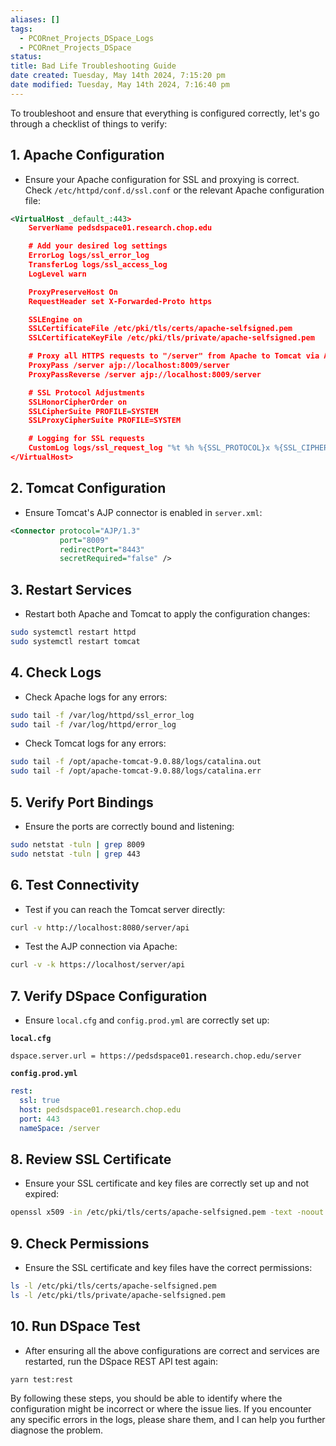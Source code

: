 ```yaml
---
aliases: []
tags:
  - PCORnet_Projects_DSpace_Logs
  - PCORnet_Projects_DSpace
status: 
title: Bad Life Troubleshooting Guide
date created: Tuesday, May 14th 2024, 7:15:20 pm
date modified: Tuesday, May 14th 2024, 7:16:40 pm
---
```


To troubleshoot and ensure that everything is configured correctly, let's go through a checklist of things to verify:

## 1. **Apache Configuration**

- Ensure your Apache configuration for SSL and proxying is correct. Check `/etc/httpd/conf.d/ssl.conf` or the relevant Apache configuration file:

```xml
<VirtualHost _default_:443>
    ServerName pedsdspace01.research.chop.edu

    # Add your desired log settings
    ErrorLog logs/ssl_error_log
    TransferLog logs/ssl_access_log
    LogLevel warn

    ProxyPreserveHost On
    RequestHeader set X-Forwarded-Proto https

    SSLEngine on
    SSLCertificateFile /etc/pki/tls/certs/apache-selfsigned.pem
    SSLCertificateKeyFile /etc/pki/tls/private/apache-selfsigned.pem

    # Proxy all HTTPS requests to "/server" from Apache to Tomcat via AJP connector
    ProxyPass /server ajp://localhost:8009/server
    ProxyPassReverse /server ajp://localhost:8009/server

    # SSL Protocol Adjustments
    SSLHonorCipherOrder on
    SSLCipherSuite PROFILE=SYSTEM
    SSLProxyCipherSuite PROFILE=SYSTEM

    # Logging for SSL requests
    CustomLog logs/ssl_request_log "%t %h %{SSL_PROTOCOL}x %{SSL_CIPHER}x \"%r\" %b"
</VirtualHost>
```

## 2. **Tomcat Configuration**

- Ensure Tomcat's AJP connector is enabled in `server.xml`:

```xml
<Connector protocol="AJP/1.3" 
           port="8009" 
           redirectPort="8443" 
           secretRequired="false" />
```

## 3. **Restart Services**

- Restart both Apache and Tomcat to apply the configuration changes:

```sh
sudo systemctl restart httpd
sudo systemctl restart tomcat
```

## 4. **Check Logs**

- Check Apache logs for any errors:

```sh
sudo tail -f /var/log/httpd/ssl_error_log
sudo tail -f /var/log/httpd/error_log
```

- Check Tomcat logs for any errors:

```sh
sudo tail -f /opt/apache-tomcat-9.0.88/logs/catalina.out
sudo tail -f /opt/apache-tomcat-9.0.88/logs/catalina.err
```

## 5. **Verify Port Bindings**

- Ensure the ports are correctly bound and listening:

```sh
sudo netstat -tuln | grep 8009
sudo netstat -tuln | grep 443
```

## 6. **Test Connectivity**

- Test if you can reach the Tomcat server directly:

```sh
curl -v http://localhost:8080/server/api
```

- Test the AJP connection via Apache:

```sh
curl -v -k https://localhost/server/api
```

## 7. **Verify DSpace Configuration**

- Ensure `local.cfg` and `config.prod.yml` are correctly set up:

**`local.cfg`**

```properties
dspace.server.url = https://pedsdspace01.research.chop.edu/server
```

**`config.prod.yml`**

```yaml
rest:
  ssl: true
  host: pedsdspace01.research.chop.edu
  port: 443
  nameSpace: /server
```

## 8. **Review SSL Certificate**

- Ensure your SSL certificate and key files are correctly set up and not expired:

```sh
openssl x509 -in /etc/pki/tls/certs/apache-selfsigned.pem -text -noout
```

## 9. **Check Permissions**

- Ensure the SSL certificate and key files have the correct permissions:

```sh
ls -l /etc/pki/tls/certs/apache-selfsigned.pem
ls -l /etc/pki/tls/private/apache-selfsigned.pem
```

## 10. **Run DSpace Test**

- After ensuring all the above configurations are correct and services are restarted, run the DSpace REST API test again:

```sh
yarn test:rest
```

By following these steps, you should be able to identify where the configuration might be incorrect or where the issue lies. If you encounter any specific errors in the logs, please share them, and I can help you further diagnose the problem.